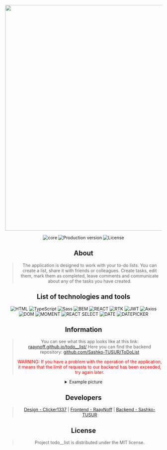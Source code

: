 <section align="center">
<p align="center">
      <img src="https://i.imgur.com/fqAjcXp.png" width="726">
</p>

<p align="center">
   <img src="https://img.shields.io/badge/Made%20with-React-blue?logo=react" alt="core">
   <img src="https://img.shields.io/badge/Version-v1.1-blueviolet" alt="Production version">
   <img src="https://img.shields.io/badge/License-MIT-brightgreen" alt="License">
</p>

## About

> The application is designed to work with your to-do lists. You can create a list, share it with friends or colleagues. Create tasks, edit them, mark them as completed, leave comments and communicate about any of the tasks you have created.

## List of technologies and tools

<section align="center">

![HTML](https://img.shields.io/badge/HTML5-29293e?style=for-the-badge&logo=HTML5) ![TypeScript](https://img.shields.io/badge/TypeScript-29293e?style=for-the-badge&logo=TypeScript) ![Sass](https://img.shields.io/badge/SCSS-29293e?style=for-the-badge&logo=Sass) ![BEM](https://img.shields.io/badge/BEM-29293e?style=for-the-badge&logo=BEM) ![REACT](https://img.shields.io/badge/REACT-29293e?style=for-the-badge&logo=React) ![RTK](https://img.shields.io/badge/RTK_/_RTK_Query-29293e?style=for-the-badge&logo=Redux&logoColor=764ABC) ![JWT](https://img.shields.io/badge/JSON_Web_Tokens-29293e?style=for-the-badge&logo=JSONWebTokens&logoColor=000000) ![Axios](https://img.shields.io/badge/AXIOS-29293e?style=for-the-badge&logo=Axios) ![DOM](https://img.shields.io/badge/React_rounter-29293e?style=for-the-badge&logo=react+router) ![MOMENT](https://img.shields.io/badge/moment.js-29293e?style=for-the-badge) ![REACT SELECT](https://img.shields.io/badge/react_select-29293e?style=for-the-badge) ![DATE](https://img.shields.io/badge/date_fns-29293e?style=for-the-badge) ![DATEPICKER](https://img.shields.io/badge/react_date_picker-29293e?style=for-the-badge)

</section>

## Information

> You can see what this app looks like at this link:
> [raaynoff.github.io/todo\_\_list/](https://raaynoff.github.io/todo__list/)
> Here you can find the backend repository: [github.com/Sashko-TUSUR/ToDoList](https://github.com/Sashko-TUSUR/ToDoList)
>
> <p style="color:red">WARNING: If you have a problem with the operation of the application, it means that the limit of requests to our backend has been exceeded, try again later.</p>

<details>
  <summary>Example picture</summary>
  
  Main page of the application:

<img src="https://i.imgur.com/4XshAD3.png" alt="homepage">

</details>

## Developers

> [Design - Clicker1337](https://github.com/Clicker1337) |
> [Frontend - RaayNoff](https://github.com/RaayNoff) |
> [Backend - Sashko-TUSUR](https://github.com/Sashko-TUSUR)

## License

> Project todo\_\_list is distributed under the MIT license.
